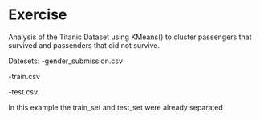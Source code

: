 # Exercise

Analysis of the Titanic Dataset using KMeans() to cluster passengers that survived and passenders that did not survive. 

Datesets:
-gender_submission.csv

-train.csv

-test.csv.

In this example the train_set and test_set were already separated

